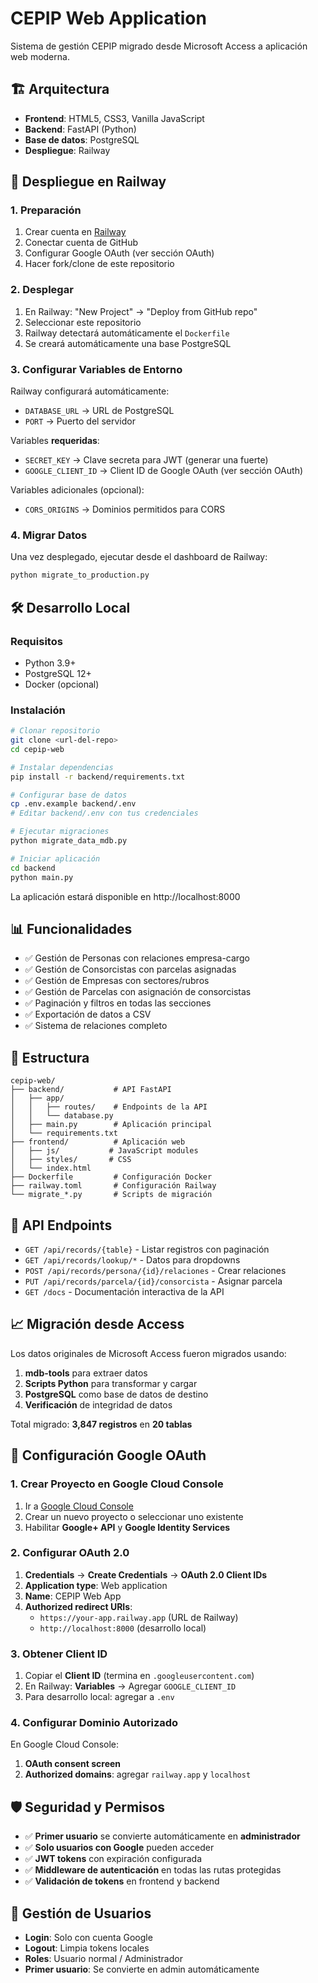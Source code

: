 # CEPIP Web Application

Sistema de gestión CEPIP migrado desde Microsoft Access a aplicación web moderna.

## 🏗️ Arquitectura

- **Frontend**: HTML5, CSS3, Vanilla JavaScript
- **Backend**: FastAPI (Python)
- **Base de datos**: PostgreSQL
- **Despliegue**: Railway

## 🚀 Despliegue en Railway

### 1. Preparación

1. Crear cuenta en [Railway](https://railway.app)
2. Conectar cuenta de GitHub  
3. Configurar Google OAuth (ver sección OAuth)
4. Hacer fork/clone de este repositorio

### 2. Desplegar

1. En Railway: "New Project" → "Deploy from GitHub repo"
2. Seleccionar este repositorio
3. Railway detectará automáticamente el `Dockerfile`
4. Se creará automáticamente una base PostgreSQL

### 3. Configurar Variables de Entorno

Railway configurará automáticamente:
- `DATABASE_URL` → URL de PostgreSQL
- `PORT` → Puerto del servidor

Variables **requeridas**:
- `SECRET_KEY` → Clave secreta para JWT (generar una fuerte)
- `GOOGLE_CLIENT_ID` → Client ID de Google OAuth (ver sección OAuth)

Variables adicionales (opcional):
- `CORS_ORIGINS` → Dominios permitidos para CORS

### 4. Migrar Datos

Una vez desplegado, ejecutar desde el dashboard de Railway:

```bash
python migrate_to_production.py
```

## 🛠️ Desarrollo Local

### Requisitos

- Python 3.9+
- PostgreSQL 12+
- Docker (opcional)

### Instalación

```bash
# Clonar repositorio
git clone <url-del-repo>
cd cepip-web

# Instalar dependencias
pip install -r backend/requirements.txt

# Configurar base de datos
cp .env.example backend/.env
# Editar backend/.env con tus credenciales

# Ejecutar migraciones
python migrate_data_mdb.py

# Iniciar aplicación
cd backend
python main.py
```

La aplicación estará disponible en http://localhost:8000

## 📊 Funcionalidades

- ✅ Gestión de Personas con relaciones empresa-cargo
- ✅ Gestión de Consorcistas con parcelas asignadas  
- ✅ Gestión de Empresas con sectores/rubros
- ✅ Gestión de Parcelas con asignación de consorcistas
- ✅ Paginación y filtros en todas las secciones
- ✅ Exportación de datos a CSV
- ✅ Sistema de relaciones completo

## 📁 Estructura

```
cepip-web/
├── backend/           # API FastAPI
│   ├── app/
│   │   ├── routes/    # Endpoints de la API
│   │   └── database.py
│   ├── main.py        # Aplicación principal
│   └── requirements.txt
├── frontend/          # Aplicación web
│   ├── js/           # JavaScript modules
│   ├── styles/       # CSS
│   └── index.html
├── Dockerfile         # Configuración Docker
├── railway.toml       # Configuración Railway
└── migrate_*.py       # Scripts de migración
```

## 🔗 API Endpoints

- `GET /api/records/{table}` - Listar registros con paginación
- `GET /api/records/lookup/*` - Datos para dropdowns
- `POST /api/records/persona/{id}/relaciones` - Crear relaciones
- `PUT /api/records/parcela/{id}/consorcista` - Asignar parcela
- `GET /docs` - Documentación interactiva de la API

## 📈 Migración desde Access

Los datos originales de Microsoft Access fueron migrados usando:

1. **mdb-tools** para extraer datos
2. **Scripts Python** para transformar y cargar
3. **PostgreSQL** como base de datos de destino
4. **Verificación** de integridad de datos

Total migrado: **3,847 registros** en **20 tablas**

## 🔐 Configuración Google OAuth

### 1. Crear Proyecto en Google Cloud Console

1. Ir a [Google Cloud Console](https://console.cloud.google.com)
2. Crear un nuevo proyecto o seleccionar uno existente
3. Habilitar **Google+ API** y **Google Identity Services**

### 2. Configurar OAuth 2.0

1. **Credentials** → **Create Credentials** → **OAuth 2.0 Client IDs**
2. **Application type**: Web application
3. **Name**: CEPIP Web App
4. **Authorized redirect URIs**:
   - `https://your-app.railway.app` (URL de Railway)
   - `http://localhost:8000` (desarrollo local)

### 3. Obtener Client ID

1. Copiar el **Client ID** (termina en `.googleusercontent.com`)
2. En Railway: **Variables** → Agregar `GOOGLE_CLIENT_ID`
3. Para desarrollo local: agregar a `.env`

### 4. Configurar Dominio Autorizado

En Google Cloud Console:
1. **OAuth consent screen**
2. **Authorized domains**: agregar `railway.app` y `localhost`

## 🛡️ Seguridad y Permisos

- ✅ **Primer usuario** se convierte automáticamente en **administrador**
- ✅ **Solo usuarios con Google** pueden acceder
- ✅ **JWT tokens** con expiración configurada
- ✅ **Middleware de autenticación** en todas las rutas protegidas
- ✅ **Validación de tokens** en frontend y backend

## 👤 Gestión de Usuarios

- **Login**: Solo con cuenta Google
- **Logout**: Limpia tokens locales
- **Roles**: Usuario normal / Administrador
- **Primer usuario**: Se convierte en admin automáticamente